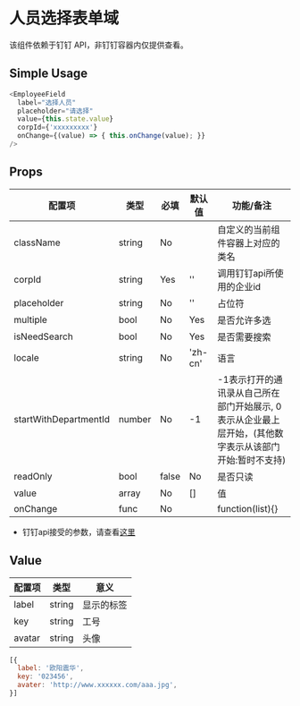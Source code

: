 

# 人员选择表单域

该组件依赖于钉钉 API，非钉钉容器内仅提供查看。

## Simple Usage

```js
<EmployeeField
  label="选择人员"
  placeholder="请选择"
  value={this.state.value}
  corpId={'xxxxxxxxx'}
  onChange={(value) => { this.onChange(value); }}
/>
```

## Props

| 配置项        | 类型        | 必填    | 默认值  | 功能/备注                      |
| ---------- | --------- | ----- | ---- | -------------------------- |
| className  | string    | No |   | 自定义的当前组件容器上对应的类名               |
| corpId | string    | Yes | ''  | 调用钉钉api所使用的企业id                     |
| placeholder     | string      | No | '' | 占位符                 |
| multiple     | bool      | No |   Yes   | 是否允许多选 |
| isNeedSearch     | bool      | No |   Yes   | 是否需要搜索 |
| locale     | string      | No |   'zh-cn'   | 语言 |
| startWithDepartmentId     | number      | No |    -1  | -1表示打开的通讯录从自己所在部门开始展示, 0表示从企业最上层开始，(其他数字表示从该部门开始:暂时不支持) |
| readOnly     | bool      | false |   No   | 是否只读 |
| value     | array      | No |   []   | 值 |
| onChange     | func      | No |      | function(list){} |

- 钉钉api接受的参数，请查看[这里](https://open-doc.dingtalk.com/docs/doc.htm?spm=a219a.7629140.0.0.Du9ebD&treeId=171&articleId=104926&docType=1)

## Value 

| 配置项        | 类型        |意义        |
| ---------- | --------- | --------- |
| label  | string  | 显示的标签 |
| key | string  | 工号 |
| avatar | string | 头像 |

```js
[{
  label: '欧阳震华',
  key: '023456',
  avater: 'http://www.xxxxxx.com/aaa.jpg',
}]
```

